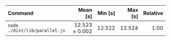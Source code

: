 | Command | Mean [s] | Min [s] | Max [s] | Relative |
|:---|---:|---:|---:|---:|
| `node ./dist/lib/parallel.js` | 12.523 ± 0.002 | 12.522 | 12.524 | 1.00 |
